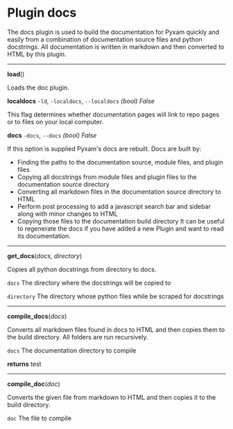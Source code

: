 
# Plugin docs

The docs plugin is used to build the documentation for Pyxam quickly and easily from a combination of documentation
source files and python docstrings. All documentation is written in markdown and then converted to HTML by this plugin.

***
**load**()

Loads the doc plugin.

**localdocs** `-ld`, `-localdocs`, `--localdocs` *(bool) False*

This flag determines whether documentation pages will link to repo pages or to files on your local computer.

**docs** `-docs`, `--docs` *(bool) False*

If this option is supplied Pyxam's docs are rebuilt. Docs are built by:
 - Finding the paths to the documentation source, module files, and plugin files
 - Copying all docstrings from module files and plugin files to the documentation source directory
 - Converting all markdown files in the documentation source directory to HTML
 - Perform post processing to add a javascript search bar and sidebar along with minor changes to HTML
 - Copying those files to the documentation build directory
It can be useful to regenerate the docs if you have added a new Plugin and want to read its documentation.

***
**get_docs**(*docs, directory*)


Copies all python docstrings from directory to docs.



`docs`  The directory where the docstrings will be copied to


`directory`  The directory whose python files while be scraped for docstrings

***
**compile_docs**(*docs*)


Converts all markdown files found in docs to HTML and then copies them to the build directory. All folders are run
recursively.



`docs`  The documentation directory to compile


**returns**  test

***
**compile_doc**(*doc*)


Converts the given file from markdown to HTML and then copies it to the build directory.



`doc`  The file to compile
